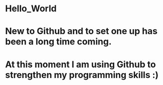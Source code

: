 # Hello_World
# New to Github and to set one up has been a long time coming.
# At this moment I am using Github to strengthen my programming skills :)


